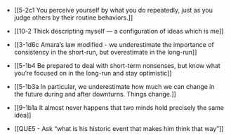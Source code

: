 - [[5-2c1 You perceive yourself by what you do repeatedly, just as you judge others by their routine behaviors.]]
- [[10-2 Thick descripting myself — a configuration of ideas which is me]]
- [[3-1d6c Amara’s law modified - we underestimate the importance of consistency in the short-run, but overestimate in the long-run]]

- [[5-1b4 Be prepared to deal with short-term nonsenses, but know what you’re focused on in the long-run and stay optimistic]]

- [[5-1b3a In particular, we underestimate how much we can change in the future during and after downturns. Things change.]]

- [[9-1b1a It almost never happens that two minds hold precisely the same idea]]

- [[QUE5 - Ask “what is his historic event that makes him think that way”]]
